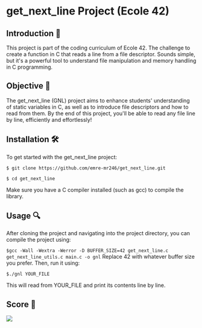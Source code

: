 
# get_next_line Project (Ecole 42)

## Introduction 🚀

This project is part of the coding curriculum of Ecole 42. The challenge to create a function in C that reads a line from a file descriptor. Sounds simple, but it's a powerful tool to understand file manipulation and memory handling in C programming.

## Objective 🎯

The get_next_line (GNL) project aims to enhance students' understanding of static variables in C, as well as to introduce file descriptors and how to read from them.  By the end of this project, you'll be able to read any file line by line, efficiently and effortlessly!

## Installation 🛠

To get started with the get_next_line project:

`$ git clone https://github.com/emre-mr246/get_next_line.git`

`$ cd get_next_line`

Make sure you have a C compiler installed (such as gcc) to compile the library.

## Usage 🔍
After cloning the project and navigating into the project directory, you can compile the project using:

`$gcc -Wall -Wextra -Werror -D BUFFER_SIZE=42 get_next_line.c get_next_line_utils.c main.c -o gnl`
Replace 42 with whatever buffer size you prefer. Then, run it using:

`$./gnl YOUR_FILE`

This will read from YOUR_FILE and print its contents line by line.

## Score 🥇
![](https://i.ibb.co/VCjrVZb/success.png)
